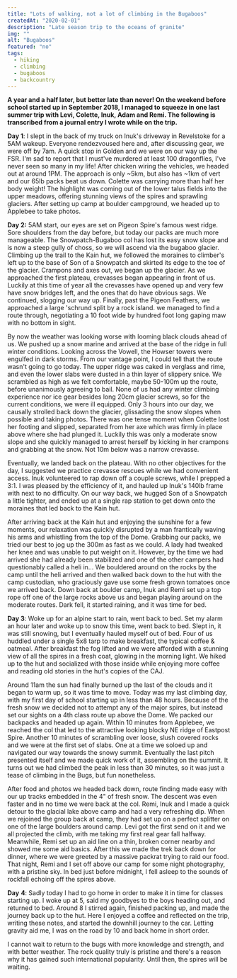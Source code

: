```yaml
---
title: "Lots of walking, not a lot of climbing in the Bugaboos"
createdAt: "2020-02-01"
description: "Late season trip to the oceans of granite"
img: ""
alt: "Bugaboos"
featured: "no"
tags:
  - hiking
  - climbing
  - bugaboos
  - backcountry
---
```


**A year and a half later, but better late than never! On the weekend before school started up in September 2018, I managed to squeeze in one last summer trip with Levi, Colette, Inuk, Adam and Remi. The following is transcribed from a journal entry I wrote while on the trip.**

**Day 1**: I slept in the back of my truck on Inuk's driveway in Revelstoke for a 5AM wakeup. Everyone rendezvoused here and, after discussing gear, we were off by 7am. A quick stop in Golden and we were on our way up the FSR. I'm sad to report that I must've murdered at least 100 dragonflies, I've never seen so many in my life! After chicken wiring the vehicles, we headed out at around 1PM. The approach is only ~5km, but also has ~1km of vert and our 65lb packs beat us down. Colette was carrying more than half her body weight! The highlight was coming out of the lower talus fields into the upper meadows, offering stunning views of the spires and sprawling glaciers. After setting up camp at boulder campground, we headed up to Applebee to take photos.

**Day 2:** 5AM start, our eyes are set on Pigeon Spire's famous west ridge. Sore shoulders from the day before, but today our packs are much more manageable. The Snowpatch-Bugaboo col has lost its easy snow slope and is now a steep gully of choss, so we will ascend via the bugaboo glacier. Climbing up the trail to the Kain hut, we followed the moraines to climber's left up to the base of Son of a Snowpatch and skirted its edge to the toe of the glacier. Crampons and axes out, we began up the glacier. As we approached the first plateau, crevasses began appearing in front of us. Luckily at this time of year all the crevasses have opened up and very few have snow bridges left, and the ones that do have obvious sags. We continued, slogging our way up. Finally, past the Pigeon Feathers, we approached a large 'schrund split by a rock island. we managed to find a route through, negotiating a 10 foot wide by hundred foot long gaping maw with no bottom in sight.

By now the weather was looking worse with looming black clouds ahead of us. We pushed up a snow marine and arrived at the base of the ridge in full winter conditions. Looking across the Vowell, the Howser towers were engulfed in dark storms. From our vantage point, I could tell that the route wasn't going to go today. The upper ridge was caked in verglass and rime, and even the lower slabs were dusted in a thin layer of slippery snice. We scrambled as high as we felt comfortable, maybe 50-100m up the route, before unanimously agreeing to bail. None of us had any winter climbing experience nor ice gear besides long 20cm glacier screws, so for the current conditions, we were ill equipped. Only 3 hours into our day, we causally strolled back down the glacier, glissading the snow slopes when possible and taking photos. There was one tense moment when Colette lost her footing and slipped, separated from her axe which was firmly in place above where she had plunged it. Luckily this was only a moderate snow slope and she quickly managed to arrest herself by kicking in her crampons and grabbing at the snow. Not 10m below was a narrow crevasse.

Eventually, we landed back on the plateau. With no other objectives for the day, I suggested we practice crevasse rescues while we had convenient access. Inuk volunteered to rap down off a couple screws, while I prepped a 3:1. I was pleased by the efficiency of it, and hauled up Inuk's 140lb frame with next to no difficulty. On our way back, we hugged Son of a Snowpatch a little tighter, and ended up at a single rap station to get down onto the moraines that led back to the Kain hut.

After arriving back at the Kain hut and enjoying the sunshine for a few moments, our relaxation was quickly disrupted by a man frantically waving his arms and whistling from the top of the Dome. Grabbing our packs, we tried our best to jog up the 300m as fast as we could. A lady had tweaked her knee and was unable to put weight on it. However, by the time we had arrived she had already been stabilized and one of the other campers had questionably called a heli in... We bouldered around on the rocks by the camp until the heli arrived and then walked back down to the hut with the camp custodian, who graciously gave use some fresh grown tomatoes once we arrived back. Down back at boulder camp, Inuk and Remi set up a top rope off one of the large rocks above us and began playing around on the moderate routes. Dark fell, it started raining, and it was time for bed.

**Day 3**: Woke up for an alpine start to rain, went back to bed. Set my alarm an hour later and woke up to snow this time, went back to bed. Slept in, it was still snowing, but I eventually hauled myself out of bed. Four of us huddled under a single 5x8 tarp to make breakfast, the typical coffee & oatmeal. After breakfast the fog lifted and we were afforded with a stunning view of all the spires in a fresh coat, glowing in the morning light. We hiked up to the hut and socialized with those inside while enjoying more coffee and reading old stories in the hut's copies of the CAJ.

Around 11am the sun had finally burned up the last of the clouds and it began to warm up, so it was time to move. Today was my last climbing day, with my first day of school starting up in less than 48 hours. Because of the fresh snow we decided not to attempt any of the major spires, but instead set our sights on a 4th class route up above the Dome. We packed our backpacks and headed up again. Within 10 minutes from Applebee, we reached the col that led to the attractive looking blocky NE ridge of Eastpost Spire. Another 10 minutes of scrambling over loose, slush covered rocks and we were at the first set of slabs. One at a time we soloed up and navigated our way towards the snowy summit. Eventually the last pitch presented itself and we made quick work of it, assembling on the summit. It turns out we had climbed the peak in less than 30 minutes, so it was just a tease of climbing in the Bugs, but fun nonetheless.

After food and photos we headed back down, route finding made easy with our up tracks embedded in the 4" of fresh snow. The descent was even faster and in no time we were back at the col. Remi, Inuk and I made a quick detour to the glacial lake above camp and had a very refreshing dip. When we rejoined the group back at camp, they had set up on a perfect splitter on one of the large boulders around camp. Levi got the first send on it and we all projected the climb, with me taking my first real gear fall halfway. Meanwhile, Remi set up an aid line on a thin, broken corner nearby and showed me some aid basics. After this we made the trek back down for dinner, where we were greeted by a massive packrat trying to raid our food. That night, Remi and I set off above our camp for some night photography, with a pristine sky. In bed just before midnight, I fell asleep to the sounds of rockfall echoing off the spires above.

**Day** **4**: Sadly today I had to go home in order to make it in time for classes starting up. I woke up at 5, said my goodbyes to the boys heading out, and returned to bed. Around 8 I stirred again, finished packing up, and made the journey back up to the hut. Here I enjoyed a coffee and reflected on the trip, writing these notes, and started the downhill journey to the car. Letting gravity aid me, I was on the road by 10 and back home in short order.

I cannot wait to return to the bugs with more knowledge and strength, and with better weather. The rock quality truly is pristine and there's a reason why it has gained such international popularity. Until then, the spires will be waiting.

